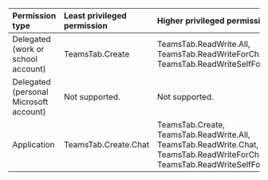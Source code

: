 |Permission type|Least privileged permission|Higher privileged permissions|
|:---|:---|:---|
|Delegated (work or school account)|TeamsTab.Create|TeamsTab.ReadWrite.All, TeamsTab.ReadWriteForChat, TeamsTab.ReadWriteSelfForChat|
|Delegated (personal Microsoft account)|Not supported.|Not supported.|
|Application|TeamsTab.Create.Chat|TeamsTab.Create, TeamsTab.ReadWrite.All, TeamsTab.ReadWrite.Chat, TeamsTab.ReadWriteForChat.All, TeamsTab.ReadWriteSelfForChat.All|

